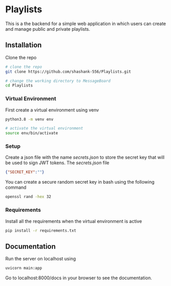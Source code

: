 # Playlists

This is a the backend for a simple web application in which users can create and manage public and private playlists.

## Installation 

Clone the repo

```bash
# clone the repo
git clone https://github.com/shashank-556/Playlists.git

# change the working directory to MessageBoard
cd Playlists
```

### Virtual Environment

First create a virtual environment using venv

```bash
python3.8 -m venv env

# activate the virtual environment
source env/bin/activate
```

### Setup

Create a json file with the name *secrets.json* to store the secret key that will be used to sign JWT tokens. The *secrets.json* file 

```json
{"SECRET_KEY":""}
```
You can create a secure random secret key in bash using the following command 

```bash
openssl rand -hex 32
```
### Requirements

Install all the requirements when the virtual environment is active
```bash
pip install -r requirements.txt
```

## Documentation 
Run the server on localhost using 
```bash
uvicorn main:app
```
Go to localhost:8000/docs in your browser to see the documentation.

